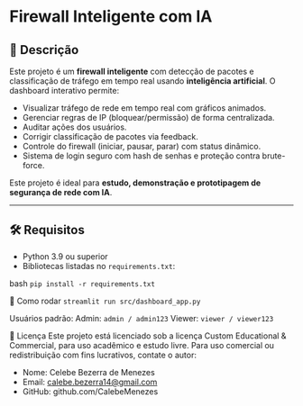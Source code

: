 # Firewall Inteligente com IA

## 🔐 Descrição

Este projeto é um **firewall inteligente** com detecção de pacotes e classificação de tráfego em tempo real usando **inteligência artificial**. O dashboard interativo permite:

- Visualizar tráfego de rede em tempo real com gráficos animados.
- Gerenciar regras de IP (bloquear/permissão) de forma centralizada.
- Auditar ações dos usuários.
- Corrigir classificação de pacotes via feedback.
- Controle do firewall (iniciar, pausar, parar) com status dinâmico.
- Sistema de login seguro com hash de senhas e proteção contra brute-force.

Este projeto é ideal para **estudo, demonstração e prototipagem de segurança de rede com IA**.

---

## 🛠️ Requisitos

- Python 3.9 ou superior
- Bibliotecas listadas no `requirements.txt`:

bash 
`pip install -r requirements.txt`

🚀 Como rodar
`streamlit run src/dashboard_app.py` 

Usuários padrão:
Admin: `admin / admin123`
Viewer: `viewer / viewer123`

📝 Licença
Este projeto está licenciado sob a licença Custom Educational & Commercial, para uso acadêmico e estudo livre. Para uso comercial ou redistribuição com fins lucrativos, contate o autor:

- Nome: Celebe Bezerra de Menezes
- Email: calebe.bezerra14@gmail.com
- GitHub: github.com/CalebeMenezes


 
